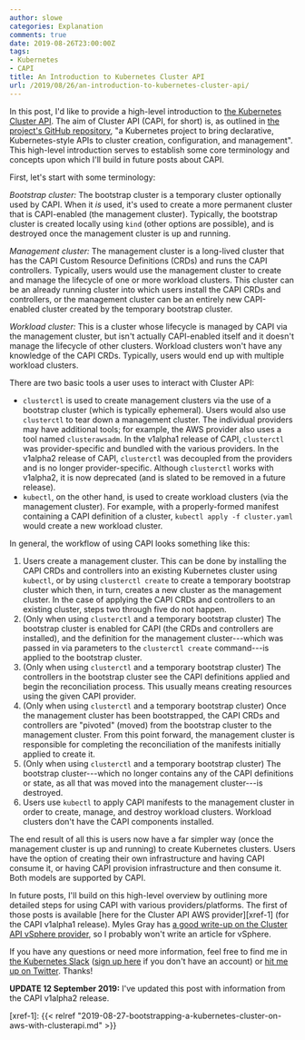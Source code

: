 ```yaml
---
author: slowe
categories: Explanation
comments: true
date: 2019-08-26T23:00:00Z
tags:
- Kubernetes
- CAPI
title: An Introduction to Kubernetes Cluster API
url: /2019/08/26/an-introduction-to-kubernetes-cluster-api/
---
```


In this post, I'd like to provide a high-level introduction to [the Kubernetes Cluster API][link-1]. The aim of Cluster API (CAPI, for short) is, as outlined in [the project's GitHub repository][link-2], "a Kubernetes project to bring declarative, Kubernetes-style APIs to cluster creation, configuration, and management". This high-level introduction serves to establish some core terminology and concepts upon which I'll build in future posts about CAPI.<!--more-->

First, let's start with some terminology:

_Bootstrap cluster:_ The bootstrap cluster is a temporary cluster optionally used by CAPI. When it _is_ used, it's used to create a more permanent cluster that is CAPI-enabled (the management cluster). Typically, the bootstrap cluster is created locally using `kind` (other options are possible), and is destroyed once the management cluster is up and running.

_Management cluster:_ The management cluster is a long-lived cluster that has the CAPI Custom Resource Definitions (CRDs) and runs the CAPI controllers. Typically, users would use the management cluster to create and manage the lifecycle of one or more workload clusters. This cluster can be an already running cluster into which users install the CAPI CRDs and controllers, or the management cluster can be an entirely new CAPI-enabled cluster created by the temporary bootstrap cluster.

_Workload cluster:_ This is a cluster whose lifecycle is managed by CAPI via the management cluster, but isn't actually CAPI-enabled itself and it doesn't manage the lifecycle of other clusters. Workload clusters won't have any knowledge of the CAPI CRDs. Typically, users would end up with multiple workload clusters.

There are two basic tools a user uses to interact with Cluster API:

* `clusterctl` is used to create management clusters via the use of a bootstrap cluster (which is typically ephemeral). Users would also use `clusterctl` to tear down a management cluster. The individual providers may have additional tools; for example, the AWS provider also uses a tool named `clusterawsadm`. In the v1alpha1 release of CAPI, `clusterctl` was provider-specific and bundled with the various providers. In the v1alpha2 release of CAPI, `clusterctl` was decoupled from the providers and is no longer provider-specific. Although `clusterctl` works with v1alpha2, it is now deprecated (and is slated to be removed in a future release).
* `kubectl`, on the other hand, is used to create workload clusters (via the management cluster). For example, with a properly-formed manifest containing a CAPI definition of a cluster, `kubectl apply -f cluster.yaml` would create a new workload cluster.

In general, the workflow of using CAPI looks something like this:

1. Users create a management cluster. This can be done by installing the CAPI CRDs and controllers into an existing Kubernetes cluster using `kubectl`, or by using `clusterctl create` to create a temporary bootstrap cluster which then, in turn, creates a new cluster as the management cluster. In the case of applying the CAPI CRDs and controllers to an existing cluster, steps two through five do not happen.
2. (Only when using `clusterctl` and a temporary bootstrap cluster) The bootstrap cluster is enabled for CAPI (the CRDs and controllers are installed), and the definition for the management cluster---which was passed in via parameters to the `clusterctl create` command---is applied to the bootstrap cluster.
3. (Only when using `clusterctl` and a temporary bootstrap cluster) The controllers in the bootstrap cluster see the CAPI definitions applied and begin the reconciliation process. This usually means creating resources using the given CAPI provider.
4. (Only when using `clusterctl` and a temporary bootstrap cluster) Once the management cluster has been bootstrapped, the CAPI CRDs and controllers are "pivoted" (moved) from the bootstrap cluster to the management cluster. From this point forward, the management cluster is responsible for completing the reconciliation of the manifests initially applied to create it.
5. (Only when using `clusterctl` and a temporary bootstrap cluster) The bootstrap cluster---which no longer contains any of the CAPI definitions or state, as all that was moved into the management cluster---is destroyed.
6. Users use `kubectl` to apply CAPI manifests to the management cluster in order to create, manage, and destroy workload clusters. Workload clusters don't have the CAPI components installed.

The end result of all this is users now have a far simpler way (once the management cluster is up and running) to create Kubernetes clusters. Users have the option of creating their own infrastructure and having CAPI consume it, or having CAPI provision infrastructure and then consume it. Both models are supported by CAPI.

In future posts, I'll build on this high-level overview by outlining more detailed steps for using CAPI with various providers/platforms. The first of those posts is available [here for the Cluster API AWS provider][xref-1] (for the CAPI v1alpha1 release). Myles Gray has [a good write-up on the Cluster API vSphere provider][link-6], so I probably won't write an article for vSphere.

If you have any questions or need more information, feel free to find me in [the Kubernetes Slack][link-3] ([sign up here][link-4] if you don't have an account) or [hit me up on Twitter][link-5]. Thanks!

**UPDATE 12 September 2019:** I've updated this post with information from the CAPI v1alpha2 release.

[link-1]: https://cluster-api.sigs.k8s.io/
[link-2]: https://github.com/kubernetes-sigs/cluster-api
[link-3]: https://kubernetes.slack.com/
[link-4]: http://slack.k8s.io/
[link-5]: https://twitter.com/scott_lowe
[link-6]: https://blah.cloud/kubernetes/first-look-automated-k8s-lifecycle-with-clusterapi/
[xref-1]: {{< relref "2019-08-27-bootstrapping-a-kubernetes-cluster-on-aws-with-clusterapi.md" >}}
